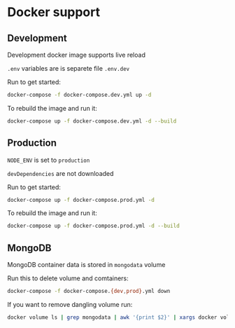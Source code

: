 # Docker support

## Development

Development docker image supports live reload

`.env` variables are is separete file `.env.dev`

Run to get started:

```bash
docker-compose -f docker-compose.dev.yml up -d
```

To rebuild the image and run it:

```bash
docker-compose up -f docker-compose.dev.yml -d --build
```

## Production

`NODE_ENV` is set to `production`

`devDependencies` are not downloaded

Run to get started:

```bash
docker-compose up -f docker-compose.prod.yml -d
```

To rebuild the image and run it:

```bash
docker-compose up -f docker-compose.prod.yml -d --build
```

## MongoDB

MongoDB container data is stored in `mongodata` volume

Run this to delete volume and comtainers:

```bash
docker-compose -f docker-compose.{dev,prod}.yml down
```

If you want to remove dangling volume run:

```bash
docker volume ls | grep mongodata | awk '{print $2}' | xargs docker volume rm
```
